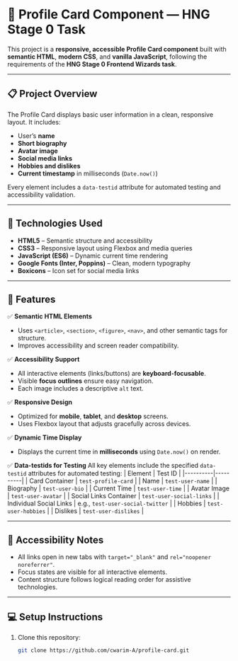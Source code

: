 # 🌟 Profile Card Component — HNG Stage 0 Task

This project is a **responsive, accessible Profile Card component** built with **semantic HTML**, **modern CSS**, and **vanilla JavaScript**, following the requirements of the **HNG Stage 0 Frontend Wizards task**.

---

## 📋 Project Overview

The Profile Card displays basic user information in a clean, responsive layout. It includes:
- User’s **name**
- **Short biography**
- **Avatar image**
- **Social media links**
- **Hobbies and dislikes**
- **Current timestamp** in milliseconds (`Date.now()`)

Every element includes a `data-testid` attribute for automated testing and accessibility validation.

---

## 🧱 Technologies Used

- **HTML5** – Semantic structure and accessibility
- **CSS3** – Responsive layout using Flexbox and media queries
- **JavaScript (ES6)** – Dynamic current time rendering
- **Google Fonts (Inter, Poppins)** – Clean, modern typography
- **Boxicons** – Icon set for social media links

---

## 🧩 Features

✅ **Semantic HTML Elements**
- Uses `<article>`, `<section>`, `<figure>`, `<nav>`, and other semantic tags for structure.  
- Improves accessibility and screen reader compatibility.

✅ **Accessibility Support**
- All interactive elements (links/buttons) are **keyboard-focusable**.  
- Visible **focus outlines** ensure easy navigation.  
- Each image includes a descriptive `alt` text.

✅ **Responsive Design**
- Optimized for **mobile**, **tablet**, and **desktop** screens.
- Uses Flexbox layout that adjusts gracefully across devices.

✅ **Dynamic Time Display**
- Displays the current time in **milliseconds** using `Date.now()` on render.

✅ **Data-testids for Testing**
All key elements include the specified `data-testid` attributes for automated testing:
| Element | Test ID |
|----------|----------|
| Card Container | `test-profile-card` |
| Name | `test-user-name` |
| Biography | `test-user-bio` |
| Current Time | `test-user-time` |
| Avatar Image | `test-user-avatar` |
| Social Links Container | `test-user-social-links` |
| Individual Social Links | e.g., `test-user-social-twitter` |
| Hobbies | `test-user-hobbies` |
| Dislikes | `test-user-dislikes` |

---

## 🧠 Accessibility Notes
- All links open in new tabs with `target="_blank"` and `rel="noopener noreferrer"`.
- Focus states are visible for all interactive elements.
- Content structure follows logical reading order for assistive technologies.

---

## 💻 Setup Instructions

1. Clone this repository:
   ```bash
   git clone https://github.com/cwarim-A/profile-card.git
